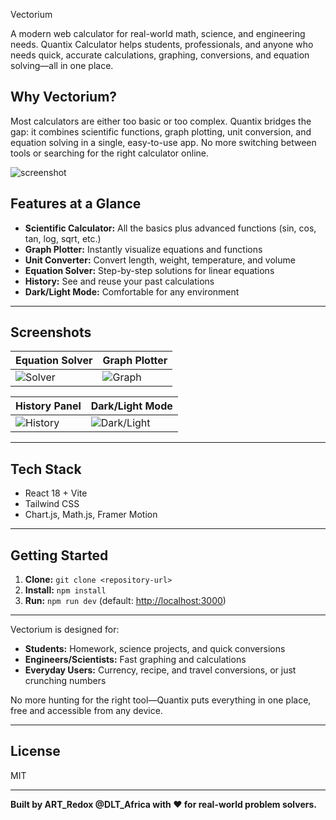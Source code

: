 Vectorium

A modern web calculator for real-world math, science, and engineering needs. Quantix Calculator helps students, professionals, and anyone who needs quick, accurate calculations, graphing, conversions, and equation solving—all in one place.


## Why Vectorium?

Most calculators are either too basic or too complex. Quantix bridges the gap: it combines scientific functions, graph plotting, unit conversion, and equation solving in a single, easy-to-use app. No more switching between tools or searching for the right calculator online.

![screenshot](/)

## Features at a Glance

- **Scientific Calculator:** All the basics plus advanced functions (sin, cos, tan, log, sqrt, etc.)
- **Graph Plotter:** Instantly visualize equations and functions
- **Unit Converter:** Convert length, weight, temperature, and volume
- **Equation Solver:** Step-by-step solutions for linear equations
- **History:** See and reuse your past calculations
- **Dark/Light Mode:** Comfortable for any environment

---

## Screenshots



| Equation Solver | Graph Plotter |
|---|---|
| ![Solver](screenshots/equation-solver.png) | ![Graph](screenshots/graph-plotter.png) |

| History Panel | Dark/Light Mode |
|---|---|
| ![History](screenshots/history-panel.png) | ![Dark/Light](screenshots/calculator-dark.png) |

---

## Tech Stack
- React 18 + Vite
- Tailwind CSS
- Chart.js, Math.js, Framer Motion

---

## Getting Started
1. **Clone:** `git clone <repository-url>`
2. **Install:** `npm install`
3. **Run:** `npm run dev` (default: [http://localhost:3000](http://localhost:3000))

---


Vectorium is designed for:
- **Students:** Homework, science projects, and quick conversions
- **Engineers/Scientists:** Fast graphing and calculations
- **Everyday Users:** Currency, recipe, and travel conversions, or just crunching numbers

No more hunting for the right tool—Quantix puts everything in one place, free and accessible from any device.

---

## License
MIT

---

**Built by ART_Redox @DLT_Africa with ❤️ for real-world problem solvers.**
